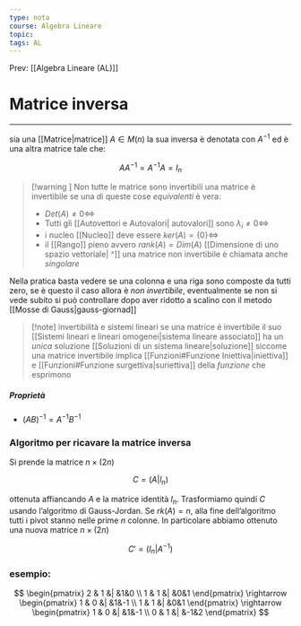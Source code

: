 ```yaml
---
type: nota
course: Algebra Lineare
topic: 
tags: AL
---
```


Prev: [[Algebra Lineare (AL)]]

# Matrice inversa
---
sia una [[Matrice|matrice]] $A \in M(n)$ la sua inversa è denotata con $A^{-1}$ ed è una altra matrice tale che:

$$
AA^{-1}=A^{-1}A=I_n
$$

> [!warning ] Non tutte le matrice sono invertibili
>una matrice è invertibile se una di queste cose _equivalenti_  è vera:
>- $Det(A) \not= 0 \iff$
>- Tutti gli [[Autovettori e Autovalori| autovalori]] sono $\lambda_i \not = 0 \iff$
>- i nucleo [[Nucleo]] deve essere $ker (A) = \{0\} \iff$
>-  il  [[Rango]] pieno avvero $rank(A) = Dim(A)$  [[Dimensione di uno spazio vettoriale| ^]] 
>una matrice non invertibile è chiamata anche _singolare_

Nella pratica basta vedere se una colonna e una riga sono composte da tutti zero, se è questo il caso allora è _non invertibile_, eventualmente se non si vede subito si può controllare dopo aver ridotto a scalino con il metodo [[Mosse di Gauss|gauss-giornad]]


> [!note] invertibilità e sistemi lineari
> se una matrice é invertibile il suo [[Sistemi lineari e lineari  omogenei|sistema lineare associato]] ha un _unica_ soluzione [[Soluzioni di un sistema lineare|soluzione]] siccome una matrice invertibile implica [[Funzioni#Funzione Iniettiva|iniettiva]] e [[Funzioni#Funzione surgettiva|suriettiva]] della _funzione_ che esprimono

##### Proprietà
- $(AB)^{-1} = A^{-1} B^{-1}$

### Algoritmo per ricavare la matrice inversa

 Si prende la matrice $n × (2n)$

$$
C = (A|l_n)
$$

ottenuta affiancando $A$ e la matrice identità $l_n$. Trasformiamo quindi $C$ usando l’algoritmo di Gauss-Jordan. Se $rk(A) = n$, alla fine dell’algoritmo tutti i pivot stanno nelle prime $n$ colonne. In particolare abbiamo ottenuto una nuova matrice $n × (2n)$

$$
 C' = (I_n | A^{-1})
$$

### esempio:

$$
\begin{pmatrix}
2 & 1 &| &1&0 \\
1 & 1 &| &0&1
\end{pmatrix}
\rightarrow
\begin{pmatrix}
1 & 0 &| &1&-1 \\
1 & 1 &| &0&1
\end{pmatrix}
\rightarrow
\begin{pmatrix}
1 & 0 &| &1&-1 \\
0 & 1 &| &-1&2
\end{pmatrix}
$$
